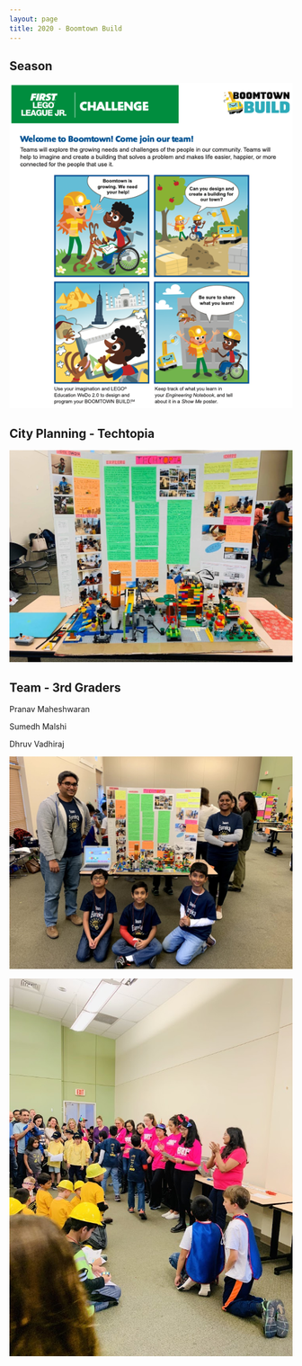 ```yaml
---
layout: page
title: 2020 - Boomtown Build
---
```


## Season

![2020-Boomtown-build-Jr-Challenge](/public/images/2020-Boomtown-build-Jr-Challenge.png "2020-Boomtown-build-Jr-Challenge")


<!-- <iframe frameborder="0" scrolling="no" marginheight="0" marginwidth="0"width="788.54" height="443" type="text/html" src="https://www.youtube.com/embed/s7ZqUkntyNc?autoplay=0&fs=0&iv_load_policy=3&showinfo=0&rel=0&cc_load_policy=0&start=0&end=0"></iframe> -->

## City Planning - Techtopia
![2020-Boomtown-build-project](/public/images/2020-Boomtown-build-project.jpg "2020-Boomtown-build-project")



## Team - 3rd Graders
Pranav Maheshwaran

Sumedh Malshi

Dhruv Vadhiraj

![2020-Boomtown-build-coaches](/public/images/2020-Boomtown-build-coaches.jpg "2020-Boomtown-build-coaches")

![2020-Boomtown-build-presentation-award](/public/images/2020-Boomtown-build-presentation-award.jpg "2020-Boomtown-build-presentation-award")

